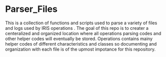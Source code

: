 # Parser_Files
This is a collection of functions and scripts used to parse a variety of files and logs used by IRIS operations . The goal of this repo is to creater a centeralized and organized location where all operations parsing codes and other helper codes will eventually be stored. Operations contains mainy helper codes of different  characteristics and classes  so documenting and organization with each file is of the upmost impotance for this repository. 

